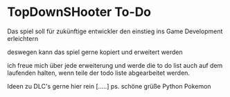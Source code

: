 # TopDownSHooter To-Do

Das spiel soll für zukünftige entwickler den einstieg ins Game Development erleichtern 

deswegen kann das spiel gerne kopiert und erweitert werden 

ich freue mich über jede erweiterung und werde die to do list auch auf dem laufenden halten, 
wenn teile der todo liste abgearbeitet werden.

Ideen zu DLC's gerne hier rein [.....]
ps.
schöne grüße 
Python Pokemon
